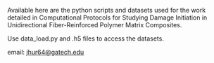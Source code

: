 Available here are the python scripts and datasets used for the work detailed in Computational Protocols for Studying Damage Initiation in Unidirectional Fiber-Reinforced Polymer Matrix Composites.

Use data_load.py and .h5 files to access the datasets.

email: jhur64@gatech.edu
